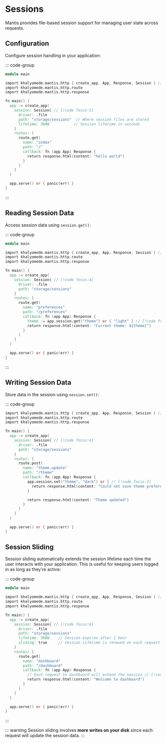 # Sessions

Mantis provides file-based session support for managing user state across requests.

## Configuration

Configure session handling in your application:

::: code-group

```v [main.v]
module main

import khalyomede.mantis.http { create_app, App, Response, Session } // [!code focus]
import khalyomede.mantis.http.route
import khalyomede.mantis.http.response

fn main() {
  app := create_app(
    session: Session{ // [!code focus:5]
      driver: .file
      path: "storage/sessions"  // Where session files are stored
      lifetime: 3600           // Session lifetime in seconds
    }
    routes: [
      route.get(
        name: "index"
        path: "/"
        callback: fn (app App) Response {
          return response.html(content: "hello world")
        }
      )
    ]
  )

  app.serve() or { panic(err) }
}
```

:::

## Reading Session Data

Access session data using `session.get()`:

::: code-group

```v [main.v]
module main

import khalyomede.mantis.http { create_app, App, Response, Session } // [!code focus]
import khalyomede.mantis.http.route
import khalyomede.mantis.http.response

fn main() {
  app := create_app(
    session: Session{ // [!code focus:4]
      driver: .file
      path: "storage/sessions"
    }
    routes: [
      route.get(
        name: "preferences"
        path: "/preferences"
        callback: fn (app App) Response {
          theme := app.session.get("theme") or { "light" } // [!code focus]
          return response.html(content: "Current theme: ${theme}")
        }
      )
    ]
  )

  app.serve() or { panic(err) }
}
```

:::

## Writing Session Data

Store data in the session using `session.set()`:

::: code-group

```v [main.v]
import khalyomede.mantis.http { create_app, App, Response, Session } // [!code focus]
import khalyomede.mantis.http.route
import khalyomede.mantis.http.response

fn main() {
  app := create_app(
    session: Session{ // [!code focus:4]
      driver: .file
      path: "storage/sessions"
    }
    routes: [
      route.post(
        name: "theme.update"
        path: "/theme"
        callback: fn (app App) Response {
          app.session.set("theme", "dark") or { // [!code focus:3]
            return response.html(content: "Could not save theme preference")
          }

          return response.html(content: "Theme updated")
        }
      )
    ]
  )

  app.serve() or { panic(err) }
}
```

## Session Sliding

Session sliding automatically extends the session lifetime each time the user interacts with your application. This is useful for keeping users logged in as long as they're active:

::: code-group

```v [main.v]
module main

import khalyomede.mantis.http { create_app, App, Response, Session } // [!code focus]
import khalyomede.mantis.http.route
import khalyomede.mantis.http.response

fn main() {
  app := create_app(
    session: Session{ // [!code focus:6]
      driver: .file
      path: "storage/sessions"
      lifetime: 3600    // Session expires after 1 hour
      sliding: true     // Session lifetime is renewed on each request
    }
    routes: [
      route.get(
        name: "dashboard"
        path: "/dashboard"
        callback: fn (app App) Response {
          // Each request to dashboard will extend the session // [!code focus]
          return response.html(content: "Welcome to dashboard")
        }
      )
    ]
  )

  app.serve() or { panic(err) }
}
```

:::

::: warning
Session sliding involves **more writes on your disk** since each request will update the session data.
:::

